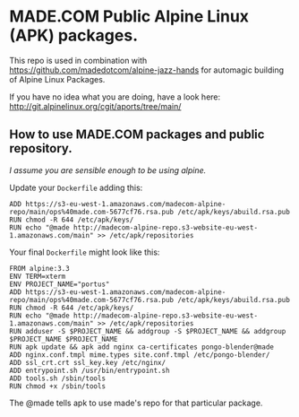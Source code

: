 # MADE.COM Public Alpine Linux (APK) packages.

This repo is used in combination with https://github.com/madedotcom/alpine-jazz-hands for automagic building of Alpine Linux Packages.

If you have no idea what you are doing, have a look here:
http://git.alpinelinux.org/cgit/aports/tree/main/

## How to use MADE.COM packages and public repository.
*I assume you are sensible enough to be using alpine.*

Update your `Dockerfile` adding this:

```
ADD https://s3-eu-west-1.amazonaws.com/madecom-alpine-repo/main/ops%40made.com-5677cf76.rsa.pub /etc/apk/keys/abuild.rsa.pub
RUN chmod -R 644 /etc/apk/keys/
RUN echo "@made http://madecom-alpine-repo.s3-website-eu-west-1.amazonaws.com/main" >> /etc/apk/repositories
```

Your final `Dockerfile` might look like this:

```
FROM alpine:3.3
ENV TERM=xterm
ENV PROJECT_NAME="portus"
ADD https://s3-eu-west-1.amazonaws.com/madecom-alpine-repo/main/ops%40made.com-5677cf76.rsa.pub /etc/apk/keys/abuild.rsa.pub
RUN chmod -R 644 /etc/apk/keys/
RUN echo "@made http://madecom-alpine-repo.s3-website-eu-west-1.amazonaws.com/main" >> /etc/apk/repositories
RUN adduser -S $PROJECT_NAME && addgroup -S $PROJECT_NAME && addgroup $PROJECT_NAME $PROJECT_NAME
RUN apk update && apk add nginx ca-certificates pongo-blender@made
ADD nginx.conf.tmpl mime.types site.conf.tmpl /etc/pongo-blender/
ADD ssl_crt.crt ssl_key.key /etc/nginx/
ADD entrypoint.sh /usr/bin/entrypoint.sh
ADD tools.sh /sbin/tools
RUN chmod +x /sbin/tools
```

The @made tells apk to use made's repo for that particular package.



